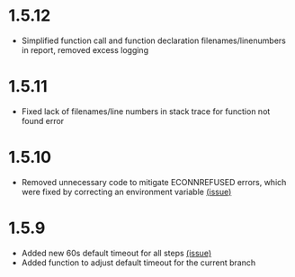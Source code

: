 # 1.5.12

- Simplified function call and function declaration filenames/linenumbers in report, removed excess logging

# 1.5.11

- Fixed lack of filenames/line numbers in stack trace for function not found error

# 1.5.10

- Removed unnecessary code to mitigate ECONNREFUSED errors, which were fixed by correcting an environment variable [(issue)](https://github.com/smashtestio/smashtest/issues/30)

# 1.5.9

- Added new 60s default timeout for all steps [(issue)](https://github.com/smashtestio/smashtest/issues/53)
- Added function to adjust default timeout for the current branch
